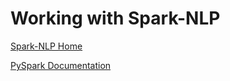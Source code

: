 # Working with Spark-NLP

[Spark-NLP Home](https://nlp.johnsnowlabs.com/)

[PySpark Documentation](https://spark.apache.org/docs/latest/api/python/index.html)

